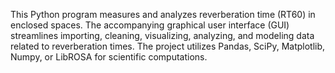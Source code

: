 This Python program measures and analyzes reverberation time (RT60) in enclosed spaces. The accompanying graphical user interface (GUI) streamlines importing, cleaning, visualizing, analyzing, and modeling data related to reverberation times. The project utilizes Pandas, SciPy, Matplotlib, Numpy, or LibROSA for scientific computations.
